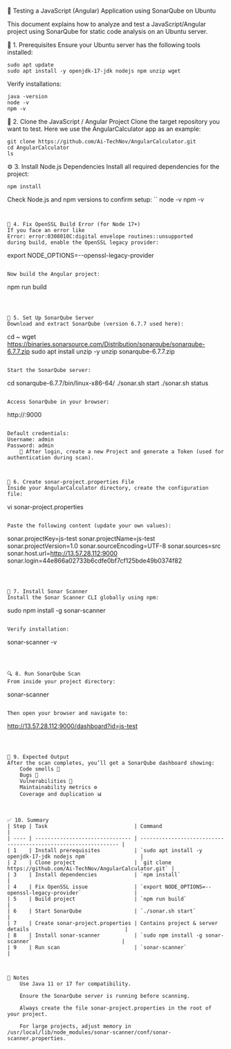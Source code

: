 🧪 Testing a JavaScript (Angular) Application using SonarQube on Ubuntu

This document explains how to analyze and test a JavaScript/Angular project using SonarQube for static code analysis on an Ubuntu server.

🧰 1. Prerequisites
Ensure your Ubuntu server has the following tools installed:
```
sudo apt update
sudo apt install -y openjdk-17-jdk nodejs npm unzip wget
```

Verify installations:
```
java -version
node -v
npm -v
```


🚀 2. Clone the JavaScript / Angular Project
Clone the target repository you want to test.
Here we use the AngularCalculator app as an example:
```
git clone https://github.com/Ai-TechNov/AngularCalculator.git
cd AngularCalculator
ls
```


⚙️ 3. Install Node.js Dependencies
Install all required dependencies for the project:
```
npm install
```

Check Node.js and npm versions to confirm setup:
``
node -v
npm -v
```


🧩 4. Fix OpenSSL Build Error (for Node 17+)
If you face an error like
Error: error:0308010C:digital envelope routines::unsupported
during build, enable the OpenSSL legacy provider:
```
export NODE_OPTIONS=--openssl-legacy-provider
```

Now build the Angular project:
```
npm run build
```



🧠 5. Set Up SonarQube Server
Download and extract SonarQube (version 6.7.7 used here):
```
cd ~
wget https://binaries.sonarsource.com/Distribution/sonarqube/sonarqube-6.7.7.zip
sudo apt install unzip -y
unzip sonarqube-6.7.7.zip
```

Start the SonarQube server:
```
cd sonarqube-6.7.7/bin/linux-x86-64/
./sonar.sh start
./sonar.sh status
```

Access SonarQube in your browser:
```
http://<your-server-ip>:9000
```

Default credentials:
Username: admin
Password: admin
    🔑 After login, create a new Project and generate a Token (used for authentication during scan).



📄 6. Create sonar-project.properties File
Inside your AngularCalculator directory, create the configuration file:
```
vi sonar-project.properties
```

Paste the following content (update your own values):
```
sonar.projectKey=js-test
sonar.projectName=js-test
sonar.projectVersion=1.0
sonar.sourceEncoding=UTF-8
sonar.sources=src
sonar.host.url=http://13.57.28.112:9000
sonar.login=44e866a02733b6cdfe0bf7cf125bde49b0374f82
```



🧮 7. Install Sonar Scanner
Install the Sonar Scanner CLI globally using npm:
```
sudo npm install -g sonar-scanner
```

Verify installation:
```
sonar-scanner -v
```



🔍 8. Run SonarQube Scan
From inside your project directory:
```
sonar-scanner
```

Then open your browser and navigate to:
```
http://13.57.28.112:9000/dashboard?id=js-test
```



🧾 9. Expected Output
After the scan completes, you’ll get a SonarQube dashboard showing:
    Code smells 🧩
    Bugs 🐛
    Vulnerabilities 🔐
    Maintainability metrics ⚙️
    Coverage and duplication 📊



✅ 10. Summary
| Step | Task                            | Command                                                         |
| ---- | ------------------------------- | --------------------------------------------------------------- |
| 1    | Install prerequisites           | `sudo apt install -y openjdk-17-jdk nodejs npm`                 |
| 2    | Clone project                   | `git clone https://github.com/Ai-TechNov/AngularCalculator.git` |
| 3    | Install dependencies            | `npm install`                                                   |
| 4    | Fix OpenSSL issue               | `export NODE_OPTIONS=--openssl-legacy-provider`                 |
| 5    | Build project                   | `npm run build`                                                 |
| 6    | Start SonarQube                 | `./sonar.sh start`                                              |
| 7    | Create sonar-project.properties | Contains project & server details                               |
| 8    | Install sonar-scanner           | `sudo npm install -g sonar-scanner`                             |
| 9    | Run scan                        | `sonar-scanner`                                                 |



🧠 Notes
    Use Java 11 or 17 for compatibility.

    Ensure the SonarQube server is running before scanning.

    Always create the file sonar-project.properties in the root of your project.

    For large projects, adjust memory in /usr/local/lib/node_modules/sonar-scanner/conf/sonar-scanner.properties.